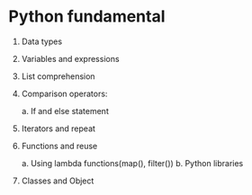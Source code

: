 # Python fundamental
1. Data types

2. Variables and expressions

3. List comprehension

4. Comparison operators:

    a. If and else statement

5. Iterators and repeat

6. Functions and reuse

    a. Using lambda functions(map(), filter())
    b. Python libraries

7. Classes and Object